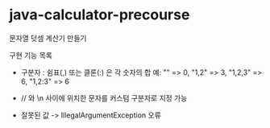# java-calculator-precourse

문자열 덧셈 계산기 만들기

구현 기능 목록

- 구분자 : 쉼표(,) 또는 클론(:) 은 각 숫자의 합
예: "" => 0, "1,2" => 3, "1,2,3" => 6, "1,2:3" => 6

- // 와 \n 사이에 위치한 문자를 커스텀 구분자로 지정 가능

- 잘못된 값 -> IllegalArgumentException 오류
